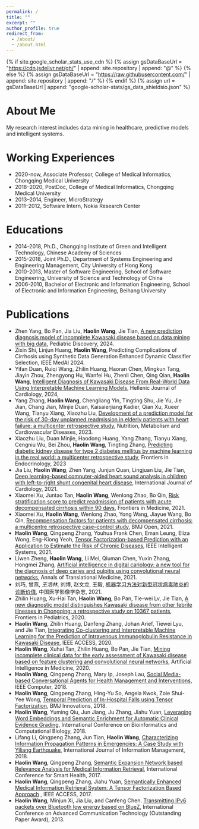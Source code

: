 ```yaml
---
permalink: /
title: ""
excerpt: ""
author_profile: true
redirect_from: 
  - /about/
  - /about.html
---
```


{% if site.google_scholar_stats_use_cdn %}
{% assign gsDataBaseUrl = "https://cdn.jsdelivr.net/gh/" | append: site.repository | append: "@" %}
{% else %}
{% assign gsDataBaseUrl = "https://raw.githubusercontent.com/" | append: site.repository | append: "/" %}
{% endif %}
{% assign url = gsDataBaseUrl | append: "google-scholar-stats/gs_data_shieldsio.json" %}

<span class='anchor' id='about-me'></span>

# About Me
My research interest includes data mining in healthcare, predictive models and intelligent systems. 

# Working Experiences
- 2020-now, Associate Professor, College of Medical Informatics, Chongqing Medical University
- 2018–2020, PostDoc, College of Medical Informatics, Chongqing Medical University
- 2013–2014, Engineer, MicroStrategy
- 2011–2012, Software Intern, Nokia Research Center
  
# Educations
- 2014-2018, Ph.D., Chongqing Institute of Green and Intelligent Technology, Chinese Academy of Sciences
- 2015-2018, Joint Ph.D., Department of Systems Engineering and Engineering Management, City University of Hong Kong
- 2010-2013, Master of Software Engineering, School of Software Engineering, University of Science and Technology of China
- 2006-2010, Bachelor of Electronic and Information Engineering, School of Electronic and Information Engineering, Beihang University
  
# Publications 
- Zhen Yang, Bo Pan, Jia Liu, **Haolin Wang**, Jie Tian, [A new prediction diagnosis model of incomplete Kawasaki disease based on data mining with big data](https://onlinelibrary.wiley.com/doi/full/10.1002/pdi3.2516), Pediatric Discovery, 2024.
- Zixin Shi, Linjun Huang, **Haolin Wang**, Predicting Complications of Cirrhosis using Synthetic Data Generation Enhanced Dynamic Classifier Selection, IEEE MedAI 2024.
- Yifan Duan, Ruiqi Wang, Zhilin Huang, Haoran Chen, Mingkun Tang, Jiayin Zhou, Zhengyong Hu, Wanfei Hu, Zhenli Chen, Qing Qian, **Haolin Wang**, [Intelligent Diagnosis of Kawasaki Disease From Real-World Data Using Interpretable Machine Learning Models](https://www.sciencedirect.com/science/article/pii/S1109966624001702), Hellenic Journal of Cardiology, 2024, 
- Yang Zhang, **Haolin Wang**, Chengliang Yin, Tingting Shu, Jie Yu, Jie Jian, Chang Jian, Minjie Duan, Kaisaierjiang Kadier, Qian Xu, Xueer Wang, Tianyu Xiang, Xiaozhu Liu, [Development of a prediction model for the risk of 30-day unplanned readmission in elderly patients with heart failure: a multicenter retrospective study](https://www.sciencedirect.com/science/article/pii/S0939475323002338), Nutrition, Metabolism and Cardiovascular Diseases, 2023.
- Xiaozhu Liu, Duan Minjie, Haodong Huang, Yang Zhang, Tianyu Xiang, Cengniu Wu, Bei Zhou, **Haolin Wang**, Tingting Zhang, [Predicting diabetic kidney disease for type 2 diabetes mellitus by machine learning in the real world: a multicenter retrospective study](https://www.ncbi.nlm.nih.gov/pmc/articles/PMC10352831/), Frontiers in Endocrinology, 2023
- Jia Liu, **Haolin Wang**, Zhen Yang, Junjun Quan, Lingjuan Liu, Jie Tian, [Deep learning-based computer-aided heart sound analysis in children with left-to-right shunt congenital heart disease](https://www.internationaljournalofcardiology.com/article/S0167-5273(21)02004-0/fulltext ), International Journal of Cardiology, 2021.
- Xiaomei Xu, Juntao Tan, **Haolin Wang**, Wenlong Zhao, Bo Qin, [Risk stratification score to predict readmission of patients with acute decompensated cirrhosis within 90 days](https://www.frontiersin.org/articles/10.3389/fmed.2021.646875/full), Frontiers in Medicine, 2021.
- Xiaomei Xu, **Haolin Wang**, Wenlong Zhao, Yong Wang, Jiayue Wang, Bo Qin, [Recompensation factors for patients with decompensated cirrhosis: a multicentre retrospective case–control study](https://bmjopen.bmj.com/content/11/6/e043083 ), BMJ Open, 2021.
- **Haolin Wang**, Qingpeng Zhang, Youhua Frank Chen, Eman Leung, Eliza Wong, Eng-Kiong Yeoh, [Tensor Factorization-based Prediction with an Application to Estimate the Risk of Chronic Diseases](https://ieeexplore.ieee.org/document/9395205/ ), IEEE Intelligent Systems, 2021.
- Liwen Zheng, **Haolin Wang**, Li Mei, Qiuman Chen, Yuxin Zhang, Hongmei Zhang, [Artificial intelligence in digital cariology: a new tool for the diagnosis of deep caries and pulpitis using convolutional neural networks](https://atm.amegroups.com/article/view/68260/html), Annals of Translational Medicine, 2021.
- 刘巧, 曾燕, *王浩林*, 刘博, 赵文龙, 王毅, [机器学习方法对新型冠状病毒肺炎的诊断价值](https://zyyz.cbpt.cnki.net/WKA3/WebPublication/paperDigest.aspx?paperID=e7682237-fbeb-4ca7-89c8-ee5358e3fc8a), 中国医学影像学杂志, 2021.
- Zhilin Huang, Xu-Hai Tan, **Haolin Wang**, Bo Pan, Tie-wei Lv, Jie Tian, [A new diagnostic model distinguishes Kawasaki disease from other febrile illnesses in Chongqing: a retrospective study on 10367 patients](https://www.frontiersin.org/articles/10.3389/fped.2020.533759/full), Frontiers in Pediatrics, 2020.
- **Haolin Wang**, Zhilin Huang, Danfeng Zhang, Johan Arief, Tiewei Lyu, and Jie Tian, [Integrating Co-clustering and Interpretable Machine Learning for the Prediction of Intravenous Immunoglobulin Resistance in Kawasaki Disease](https://ieeexplore.ieee.org/document/9097874), IEEE ACCESS, 2020.
- **Haolin Wang**, Xuhai Tan, Zhilin Huang, Bo Pan, Jie Tian, [Mining incomplete clinical data for the early assessment of Kawasaki disease based on feature clustering and convolutional neural networks](https://www.sciencedirect.com/science/article/pii/S0933365719307602), Artificial Intelligence in Medicine, 2020.
- **Haolin Wang**, Qingpeng Zhang, Mary Ip, Joseph Lau, [Social Media-based Conversational Agents for Health Management and Interventions](https://ieeexplore.ieee.org/document/8436412), IEEE Computer, 2018.
- **Haolin Wang**, Qingpeng Zhang, Hing-Yu So, Angela Kwok, Zoie Shui-Yee Wong, [Temporal Prediction of In-Hospital Falls using Tensor Factorization](https://innovations.bmj.com/content/4/2/75), BMJ Innovations, 2018.
- **Haolin Wang**, Yuming Qiu, Jun Jiang, Ju Zhang, Jiahu Yuan, [Leveraging Word Embeddings and Semantic Enrichment for Automatic Clinical Evidence Grading](https://dl.acm.org/doi/abs/10.1145/3194480.3194492), International Conference on Bioinformatics and Computational Biology, 2018.
- Lifang Li, Qingpeng Zhang, Jun Tian, **Haolin Wang**, [Characterizing Information Propagation Patterns in Emergencies: A Case Study with Yiliang Earthquake](https://www.sciencedirect.com/science/article/pii/S0268401217300051), International Journal of Information Management, 2018.
- **Haolin Wang**, Qingpeng Zhang, [Semantic Expansion Network based Relevance Analysis for Medical Information Retrieval](https://link.springer.com/chapter/10.1007/978-3-319-67964-8_27), International Conference for Smart Health, 2017.
- **Haolin Wang**, Qingpeng Zhang, Jiahu Yuan, [Semantically Enhanced Medical Information Retrieval System: A Tensor Factorization Based Approach](https://ieeexplore.ieee.org/document/7912400) , IEEE ACCESS, 2017.
- **Haolin Wang**, Minjun Xi, Jia Liu, and Canfeng Chen. [Transmitting IPv6 packets over Bluetooth low energy based on BlueZ](https://ieeexplore.ieee.org/document/6488142), International Conference on Advanced Communication Technology (Outstanding Paper Award), 2013.

